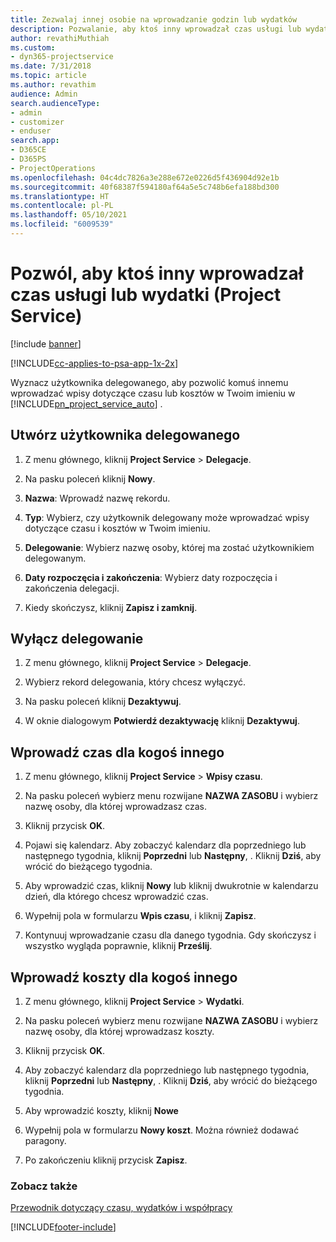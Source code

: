 ```yaml
---
title: Zezwalaj innej osobie na wprowadzanie godzin lub wydatków
description: Pozwalanie, aby ktoś inny wprowadzał czas usługi lub wydatki w Project Service
author: revathiMuthiah
ms.custom:
- dyn365-projectservice
ms.date: 7/31/2018
ms.topic: article
ms.author: revathim
audience: Admin
search.audienceType:
- admin
- customizer
- enduser
search.app:
- D365CE
- D365PS
- ProjectOperations
ms.openlocfilehash: 04c4dc7826a3e288e672e0226d5f436904d92e1b
ms.sourcegitcommit: 40f68387f594180af64a5e5c748b6efa188bd300
ms.translationtype: HT
ms.contentlocale: pl-PL
ms.lasthandoff: 05/10/2021
ms.locfileid: "6009539"
---
```

# <a name="allow-someone-else-to-enter-your-time-entry-or-expense-project-service"></a>Pozwól, aby ktoś inny wprowadzał czas usługi lub wydatki (Project Service)

[!include [banner](../includes/psa-now-project-operations.md)]

[!INCLUDE[cc-applies-to-psa-app-1x-2x](../includes/cc-applies-to-psa-app-1x-2x.md)]

Wyznacz użytkownika delegowanego, aby pozwolić komuś innemu wprowadzać wpisy dotyczące czasu lub kosztów w Twoim imieniu w [!INCLUDE[pn_project_service_auto](../includes/pn-project-service-auto.md)] .  
  
## <a name="create-a-delegate"></a>Utwórz użytkownika delegowanego  
  
1.  Z menu głównego, kliknij **Project Service** > **Delegacje**.  
  
2.  Na pasku poleceń kliknij **Nowy**.  
  
3. **Nazwa**: Wprowadź nazwę rekordu.  
  
4. **Typ**: Wybierz, czy użytkownik delegowany może wprowadzać wpisy dotyczące czasu i kosztów w Twoim imieniu.  
  
5. **Delegowanie**: Wybierz nazwę osoby, której ma zostać użytkownikiem delegowanym.  
  
6. **Daty rozpoczęcia i zakończenia**: Wybierz daty rozpoczęcia i zakończenia delegacji.  
  
7.  Kiedy skończysz, kliknij **Zapisz i zamknij**.  
  
## <a name="turn-off-delegation"></a>Wyłącz delegowanie  
  
1.  Z menu głównego, kliknij **Project Service** > **Delegacje**.  
  
2.  Wybierz rekord delegowania, który chcesz wyłączyć.  
  
3.  Na pasku poleceń kliknij **Dezaktywuj**.  
  
4.  W oknie dialogowym **Potwierdź dezaktywację** kliknij **Dezaktywuj**.  
  
## <a name="enter-time-for-someone-else"></a>Wprowadź czas dla kogoś innego  
  
1.  Z menu głównego, kliknij **Project Service** > **Wpisy czasu**.  
  
2.  Na pasku poleceń wybierz menu rozwijane **NAZWA ZASOBU** i wybierz nazwę osoby, dla której wprowadzasz czas.  
  
3.  Kliknij przycisk **OK**.  
  
4.  Pojawi się kalendarz. Aby zobaczyć kalendarz dla poprzedniego lub następnego tygodnia, kliknij **Poprzedni** lub **Następny**, . Kliknij **Dziś**, aby wrócić do bieżącego tygodnia.  
  
5.  Aby wprowadzić czas, kliknij **Nowy** lub kliknij dwukrotnie w kalendarzu dzień, dla którego chcesz wprowadzić czas.  
  
6.  Wypełnij pola w formularzu **Wpis czasu**, i kliknij **Zapisz**.  
  
7.  Kontynuuj wprowadzanie czasu dla danego tygodnia. Gdy skończysz i wszystko wygląda poprawnie, kliknij **Prześlij**.  
  
## <a name="enter-expenses-for-someone-else"></a>Wprowadź koszty dla kogoś innego  
  
1.  Z menu głównego, kliknij **Project Service** > **Wydatki**.  
  
2.  Na pasku poleceń wybierz menu rozwijane **NAZWA ZASOBU** i wybierz nazwę osoby, dla której wprowadzasz koszty.  
  
3.  Kliknij przycisk **OK**.  
  
4.  Aby zobaczyć kalendarz dla poprzedniego lub następnego tygodnia, kliknij **Poprzedni** lub **Następny**, . Kliknij **Dziś**, aby wrócić do bieżącego tygodnia.  
  
5.  Aby wprowadzić koszty, kliknij **Nowe**  
  
6.  Wypełnij pola w formularzu **Nowy koszt**. Można również dodawać paragony.  
  
7.  Po zakończeniu kliknij przycisk **Zapisz**.  
  
### <a name="see-also"></a>Zobacz także  
 [Przewodnik dotyczący czasu, wydatków i współpracy](../psa/time-expense-collaboration-guide.md)


[!INCLUDE[footer-include](../includes/footer-banner.md)]